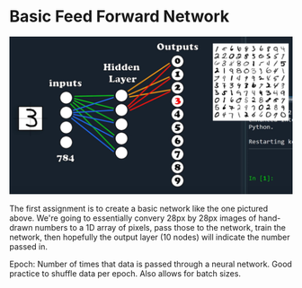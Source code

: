 # Basic Feed Forward Network

![](attachments/basic-network.png)

The first assignment is to create a basic network like the one pictured above. We're going to essentially convery 28px by 28px images of hand-drawn numbers to a 1D array of pixels, pass those to the network, train the network, then hopefully the output layer (10 nodes) will indicate the number passed in.

Epoch: Number of times that data is passed through a neural network. Good practice to shuffle data per epoch. Also allows for batch sizes.
